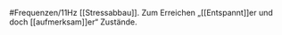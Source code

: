 #Frequenzen/11Hz
[[Stressabbau]].
Zum Erreichen „[[Entspannt]]er und doch [[aufmerksam]]er“ Zustände.